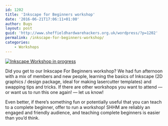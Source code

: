 ```yaml
---
id: 1202
title: 'Inkscape for Beginners workshop'
date: '2016-06-21T17:06:11+01:00'
author: Bugs
layout: post
guid: 'http://www.sheffieldhardwarehackers.org.uk/wordpress/?p=1202'
permalink: /inkscape-for-beginners-workshop/
categories:
    - Workshops
---
```


[![Inkscape Workshop in progress](https://www.sheffieldhackspace.org.uk/wordpress/wp-content/uploads/2016/06/IMG_20160619_211425.jpg)](https://www.sheffieldhackspace.org.uk/wordpress/wp-content/uploads/2016/06/IMG_20160619_211425.jpg)

Did you get to our Inkscape For Beginners workshop? We had fun afternoon with a mix of members and new people, learning the basics of Inkscape (2D graphics / design package, ideal for making lasercutter templates) and swapping tips and tricks. If there are other workshops you want to attend — or want us to run this one again! — let us know!

Even better, if there’s something fun or potentially useful that you can teach to a complete beginner, offer to run a workshop! SHHM are reliably an engaged and friendly audience, and teaching complete beginners is easier than you’d think.